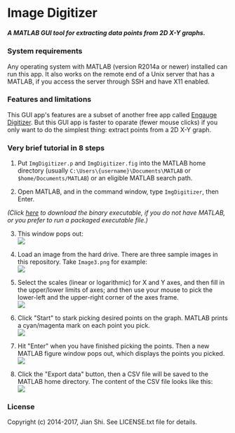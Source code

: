 # Image Digitizer

##### A MATLAB GUI tool for extracting data points from 2D X-Y graphs.

### System requirements

Any operating system with MATLAB (version R2014a or newer) installed can run this app. It also works on the remote end of a Unix server that has a MATLAB, if you access the server through SSH and have X11 enabled.

### Features and limitations

This GUI app's features are a subset of another free app called [Engauge Digitizer](http://markummitchell.github.io/engauge-digitizer/). But this GUI app is faster to oparate (fewer mouse clicks) if you only want to do the simplest thing: extract points from a 2D X-Y graph.

### Very brief tutorial in 8 steps

1. Put `ImgDigitizer.p` and `ImgDigitizer.fig` into the MATLAB home directory (usually `C:\Users\{username}\Documents\MATLAB` or `$home/Documents/MATLAB`) or an eligible MATLAB search path.

2. Open MATLAB, and in the command window, type `ImgDigitizer`, then Enter.

*(Click [here](https://github.com/jsh9/Image-Digitizer/releases) to download the binary executable, if you do not have MATLAB, or you prefer to run a packaged executable file.)*

3. This window pops out:  
![](https://github.com/jsh9/Image-Digitizer-in-MATLAB/blob/master/screenshots/screenshot1_startup.png?raw=true)

4. Load an image from the hard drive. There are three sample images in this repository. Take `Image3.png` for example:  
![](https://github.com/jsh9/Image-Digitizer-in-MATLAB/blob/master/screenshots/screenshot2_load_image.png?raw=true)

5. Select the scales (linear or logarithmic) for X and Y axes, and then fill in the upper/lower limits of axes; and then use your mouse to pick the lower-left and the upper-right corner of the axes frame.  
![](https://github.com/jsh9/Image-Digitizer-in-MATLAB/blob/master/screenshots/screenshot3_pick_reference.png?raw=true)

6. Click "Start" to stark picking desired points on the graph. MATLAB prints a cyan/magenta mark on each point you pick.  
![](https://github.com/jsh9/Image-Digitizer-in-MATLAB/blob/master/screenshots/screenshot4_pick_points.png?raw=true)

7. Hit "Enter" when you have finished picking the points. Then a new MATLAB figure window pops out, which displays the points you picked.  
![](https://github.com/jsh9/Image-Digitizer-in-MATLAB/blob/master/screenshots/screenshot5_results.png?raw=true)

8. Click the "Export data" button, then a CSV file will be saved to the MATLAB home directory. The content of the CSV file looks like this:  
![](https://github.com/jsh9/Image-Digitizer-in-MATLAB/blob/master/screenshots/screenshot6_csv_contents.png?raw=true)

### License
Copyright (c) 2014-2017, Jian Shi. See LICENSE.txt file for details.
